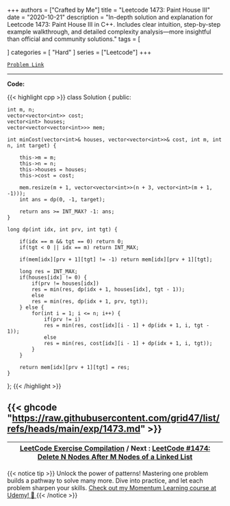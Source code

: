 
+++
authors = ["Crafted by Me"]
title = "Leetcode 1473: Paint House III"
date = "2020-10-21"
description = "In-depth solution and explanation for Leetcode 1473: Paint House III in C++. Includes clear intuition, step-by-step example walkthrough, and detailed complexity analysis—more insightful than official and community solutions."
tags = [
    
]
categories = [
    "Hard"
]
series = ["Leetcode"]
+++



[`Problem Link`](https://leetcode.com/problems/paint-house-iii/description/)

---

**Code:**

{{< highlight cpp >}}
class Solution {
public:

    int m, n;
    vector<vector<int>> cost;
    vector<int> houses;
    vector<vector<vector<int>>> mem;

    int minCost(vector<int>& houses, vector<vector<int>>& cost, int m, int n, int target) {
        
        this->m = m;
        this->n = n;
        this->houses = houses;
        this->cost = cost;

        mem.resize(m + 1, vector<vector<int>>(n + 3, vector<int>(m + 1, -1)));
        int ans = dp(0, -1, target);

        return ans >= INT_MAX? -1: ans;
    }

    long dp(int idx, int prv, int tgt) {

        if(idx == m && tgt == 0) return 0;
        if(tgt < 0 || idx == m) return INT_MAX;

        if(mem[idx][prv + 1][tgt] != -1) return mem[idx][prv + 1][tgt];
        
        long res = INT_MAX;
        if(houses[idx] != 0) {
            if(prv != houses[idx])
            res = min(res, dp(idx + 1, houses[idx], tgt - 1));
            else
            res = min(res, dp(idx + 1, prv, tgt));
        } else {
            for(int i = 1; i <= n; i++) {
                if(prv != i)
                res = min(res, cost[idx][i - 1] + dp(idx + 1, i, tgt - 1));
                else
                res = min(res, cost[idx][i - 1] + dp(idx + 1, i, tgt));
            }
        }

        return mem[idx][prv + 1][tgt] = res;
    }


};
{{< /highlight >}}

{{< ghcode "https://raw.githubusercontent.com/grid47/list/refs/heads/main/exp/1473.md" >}}
---

| [LeetCode Exercise Compilation](https://grid47.xyz/leetcode/) / Next : [LeetCode #1474: Delete N Nodes After M Nodes of a Linked List](https://grid47.xyz/posts/leetcode_1474) |
| --- |
{{< notice tip >}}
Unlock the power of patterns! Mastering one problem builds a pathway to solve many more. Dive into practice, and let each problem sharpen your skills. [Check out my Momentum Learning course at Udemy! 🚀 ](https://www.udemy.com/course/algorithms-and-data-structures-in-cpp/)
{{< /notice >}}

